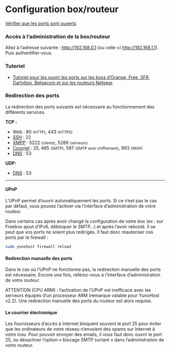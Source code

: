 # Configuration box/routeur

<a class="btn btn-lg btn-default" href="http://ports.yunohost.org">Vérifier que les ports sont ouverts</a>

### Accès à l’administration de la box/routeur
Allez à l’adresse suivante : http://192.168.0.1 (ou celle-ci http://192.168.1.1). Puis authentifier-vous.

### Tutoriel
* [Tutoriel pour les ouvrir les ports sur les boxs d’Orange, Free, SFR, Dartybox, Belgacom et sur les routeurs Netgear](https://craym.eu/tutoriels/utilitaires/ouvrir_les_ports_de_sa_box.html).

### Redirection des ports
La redirection des ports suivants est nécessaire au fonctionnement des différents services.

**TCP :**
   * Web : 80 <small>(HTTP)</small>, 443 <small>(HTTPS)</small>
   * [SSH](ssh_fr) : 22
   * [XMPP](XMPP_fr) : 5222 <small>(clients)</small>, 5269 <small>(serveurs)</small>
   * [Courriel](email_fr) : 25, 465 <small>(SMTP)</small>, 587 <small>(SMTP avec chiffrement)</small>,  993 <small>(IMAP)</small>
   * [DNS](dns_fr) : 53

**UDP:**
   * [DNS](dns_fr) : 53

---

#### UPnP

L’UPnP permet d’ouvrir automatiquement les ports. Si ce n’est pas le cas par défaut, vous pouvez l’activer via l’interface d’administration de votre routeur.

Dans certains cas après avoir changé la configuration de votre box (ex : sur Freebox ajout d’IPv6, débloquer le SMTP…) et après l’avoir rebooté. Il se peut que vos ports ne soient plus redirigés. Il faut donc réautoriser ces ports par le firewall :

```bash
sudo yunohost firewall reload
```

#### Redirection manuelle des ports

Dans le cas où l’UPnP ne fonctionne pas, la redirection manuelle des ports est nécessaire. Encore une fois, référez-vous à l’interface d’administration de votre routeur.

ATTENTION (CPU ARM) : l’activation de l’UPnP est inefficace avec les serveurs équipés d’un processeur ARM (remarque valable pour YunoHost v2.2). Une redirection manuelle des ports du routeur est alors requise.

#### Le courrier électronique

Les fournisseurs d’accès à Internet bloquent souvent le port 25 pour éviter que les ordinateurs de votre réseau n’envoient des spams sur Internet à votre insu. Pour pouvoir envoyer des emails, il vous faut donc ouvrir le port 25, ou désactiver l’option « blocage SMTP sortant » dans l’administration de votre routeur.
